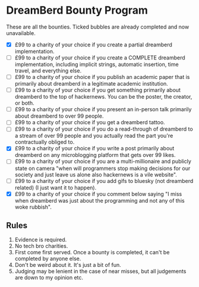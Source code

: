 # DreamBerd Bounty Program

These are all the bounties. Ticked bubbles are already completed and now unavailable.

- [x] £99 to a charity of your choice if you create a partial dreamberd implementation.
- [ ] £99 to a charity of your choice if you create a COMPLETE dreamberd implementation, including implicit strings, automatic insertion, time travel, and everything else.
- [ ] £99 to a charity of your choice if you publish an academic paper that is primarily about dreamberd in a legitimate academic institution.
- [ ] £99 to a charity of your choice if you get something primarily about dreamberd to the top of hackernews. You can be the poster, the creator, or both.
- [ ] £99 to a charity of your choice if you present an in-person talk primarily about dreamberd to over 99 people.
- [ ] £99 to a charity of your choice if you get a dreamberd tattoo.
- [ ] £99 to a charity of your choice if you do a read-through of dreamberd to a stream of over 99 people and you actually read the part you're contractually obliged to.
- [x] £99 to a charity of your choice if you write a post primarily about dreamberd on any microblogging platform that gets over 99 likes.
- [ ] £99 to a charity of your choice if you are a multi-millionaire and publicly state on camera "when will programmers stop making decisions for our society and just leave us alone also hackernews is a vile website".
- [ ] £99 to a charity of your choice if you add gifs to bluesky (not dreamberd related) (I just want it to happen).
- [x] £99 to a charity of your choice if you comment below saying "I miss when dreamberd was just about the programming and not any of this woke rubbish".

## Rules

1. Evidence is required.
2. No tech bro charities.
3. First come first served. Once a bounty is completed, it can't be completed by anyone else.
4. Don't be weird about it. It's just a bit of fun.
5. Judging may be lenient in the case of near misses, but all judgements are down to my opinion etc.
